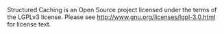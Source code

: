 Structured Caching is an Open Source project licensed under the terms of
the LGPLv3 license. Please see <http://www.gnu.org/licenses/lgpl-3.0.html>
for license text.

